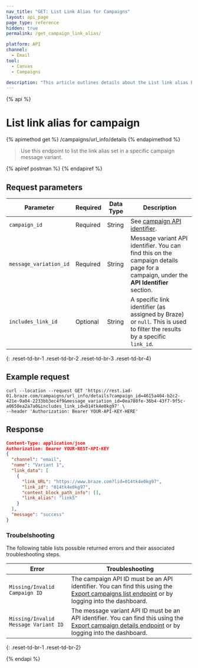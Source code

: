 ```yaml
---
nav_title: "GET: List Link Alias for Campaigns"
layout: api_page
page_type: reference
hidden: true
permalink: /get_campaign_link_alias/

platform: API
channel:
  - Email
tool:
  - Canvas
  - Campaigns

description: "This article outlines details about the List link alias Braze endpoint."
---
```

{% api %}
# List link alias for campaign
{% apimethod get %}
/campaigns/url_info/details
{% endapimethod %}

> Use this endpoint to list the link alias set in a specific campaign message variant.

{% apiref postman %}  {% endapiref %}

## Request parameters

| Parameter | Required | Data Type | Description |
|---|---|---|---|
| `campaign_id`  | Required | String | See [campaign API identifier]({{site.baseurl}}/api/identifier_types/#campaign-api-identifier).|
| `message_variation_id `  |  Required | String | Message variant API identifier. You can find this on the campaign details page for a campaign, under the **API Identifier** section. |
| `includes_link_id` | Optional | String | A specific link identifier (as assigned by Braze) or `null`. This is used to filter the results by a specific `link_id`. |
{: .reset-td-br-1 .reset-td-br-2 .reset-td-br-3 .reset-td-br-4}

## Example request
```
curl --location --request GET 'https://rest.iad-01.braze.com/campaigns/url_info/details?campaign_id=4615a404-b2c2-421e-9a04-2233bb3ec4f9&message_variation_id=0ea708fe-36b4-43f7-9f5c-a0650ea2a7a0&includes_link_id=014tk4e0kg97' \
--header 'Authorization: Bearer YOUR-API-KEY-HERE'
```

## Response

```json
Content-Type: application/json
Authorization: Bearer YOUR-REST-API-KEY
{
  "channel": "email",
  "name": "Variant 1",
  "link_data": [
    {
      "link_URL": "https://www.braze.com?lid=014tk4e0kg97",
      "link_id": "014tk4e0kg97",
      "content_block_path_info": [],
      "link_alias": "link5"
    }
  ],
  "message": "success"
}
```

### Troubelshooting

The following table lists possible returned errors and their associated troubleshooting steps.

| Error | Troubleshooting |
| --- | --- |
| `Missing/Invalid Campaign ID` | The campaign API ID must be an API identifier. You can find this using the [Export campaigns list endpoint]({{site.baseurl}}/api/endpoints/export/campaigns/get_campaigns/) or by logging into the dashboard. |
| `Missing/Invalid Message Variant ID` | The message variant API ID must be an API identifier. You can find this using the [Export campaign details endpoint]({{site.baseurl}}/api/endpoints/export/campaigns/get_campaign_details/) or by logging into the dashboard. |
{: .reset-td-br-1 .reset-td-br-2}


{% endapi %}
